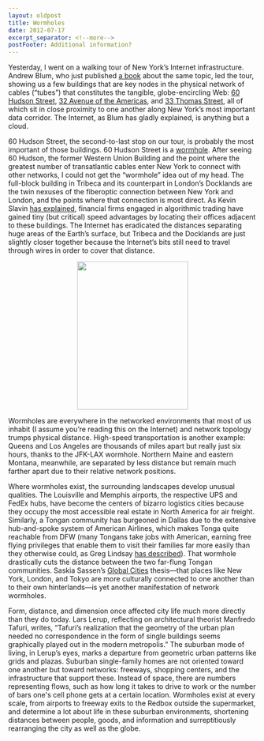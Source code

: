 ```yaml
---
layout: oldpost
title: Wormholes
date: 2012-07-17
excerpt_separator: <!--more-->
postFooter: Additional information?
---
```


Yesterday, I went on a walking tour of New York’s Internet infrastructure. Andrew Blum, who just published <a href="http://andrewblum.net/#tubes-book">a book</a> about the same topic, led the tour, showing us a few buildings that are key nodes in the physical network of cables (“tubes”) that constitutes the tangible, globe-encircling Web: <a href="http://en.wikipedia.org/wiki/60_Hudson">60 Hudson Street</a>, <a href="http://en.wikipedia.org/wiki/32_Avenue_of_the_Americas">32 Avenue of the Americas</a>, and <a href="http://en.wikipedia.org/wiki/33_Thomas_Street">33 Thomas Street</a>, all of which sit in close proximity to one another along New York’s most important data corridor. The Internet, as Blum has gladly explained, is anything but a cloud.
<p style="text-align:left;">60 Hudson Street, the second-to-last stop on our tour, is probably the most important of those buildings. 60 Hudson Street is a <a href="http://en.wikipedia.org/wiki/Wormhole">wormhole</a>. After seeing 60 Hudson, the former Western Union Building and the point where the greatest number of transatlantic cables enter New York to connect with other networks, I could not get the “wormhole” idea out of my head. The full-block building in Tribeca and its counterpart in London’s Docklands are the twin nexuses of the fiberoptic connection between New York and London, and the points where that connection is most direct. As Kevin Slavin <a href="http://www.ted.com/talks/kevin_slavin_how_algorithms_shape_our_world.html">has explained</a>, financial firms engaged in algorithmic trading have gained tiny (but critical) speed advantages by locating their offices adjacent to these buildings. The Internet has eradicated the distances separating huge areas of the Earth’s surface, but Tribeca and the Docklands are just slightly closer together because the Internet’s bits still need to travel through wires in order to cover that distance.</p>
<p style="text-align:center;"><a href="http://kneelingbus.files.wordpress.com/2012/07/33thom2.jpg"><img class="size-full wp-image-255 aligncenter" style="border:0;margin-top:0;margin-bottom:0;" title="33thom" src="http://kneelingbus.files.wordpress.com/2012/07/33thom2.jpg" alt="" width="225" height="300" /></a></p>
Wormholes are everywhere in the networked environments that most of us inhabit (I assume you’re reading this on the Internet) and network topology trumps physical distance. High-speed transportation is another example: Queens and Los Angeles are thousands of miles apart but really just six hours, thanks to the JFK-LAX wormhole. Northern Maine and eastern Montana, meanwhile, are separated by less distance but remain much farther apart due to their relative network positions.

Where wormholes exist, the surrounding landscapes develop unusual qualities. The Louisville and Memphis airports, the respective UPS and FedEx hubs, have become the centers of bizarro logistics cities because they occupy the most accessible real estate in North America for air freight. Similarly, a Tongan community has burgeoned in Dallas due to the extensive hub-and-spoke system of American Airlines, which makes Tonga quite reachable from DFW (many Tongans take jobs with American, earning free flying privileges that enable them to visit their families far more easily than they otherwise could, as Greg Lindsay <a href="http://www.greglindsay.org/aerotropolis/">has described</a>). That wormhole drastically cuts the distance between the two far-flung Tongan communities. Saskia Sassen’s <a href="http://www.columbia.edu/~sjs2/PDFs/globalcity.introconcept.2005.pdf">Global Cities</a> thesis—that places like New York, London, and Tokyo are more culturally connected to one another than to their own hinterlands—is yet another manifestation of network wormholes.
<p style="text-align:left;">Form, distance, and dimension once affected city life much more directly than they do today. Lars Lerup, reflecting on architectural theorist Manfredo Tafuri, writes, “Tafuri’s realization that the geometry of the urban plan needed no correspondence in the form of single buildings seems graphically played out in the modern metropolis.” The suburban mode of living, in Lerup’s eyes, marks a departure from geometric urban patterns like grids and plazas. Suburban single-family homes are not oriented toward one another but toward networks: freeways, shopping centers, and the infrastructure that support these. Instead of space, there are numbers representing flows, such as how long it takes to drive to work or the number of bars one's cell phone gets at a certain location. Wormholes exist at every scale, from airports to freeway exits to the Redbox outside the supermarket, and determine a lot about life in these suburban environments, shortening distances between people, goods, and information and surreptitiously rearranging the city as well as the globe.</p>